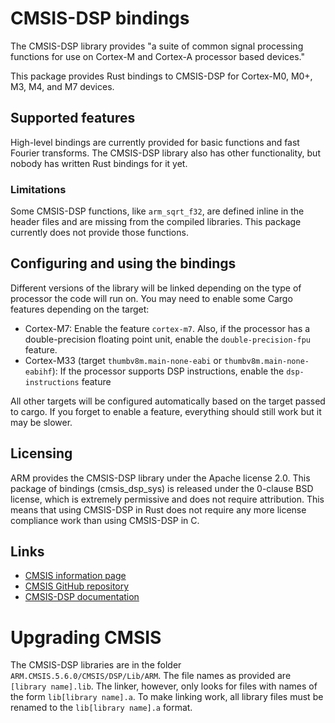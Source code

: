 # CMSIS-DSP bindings

The CMSIS-DSP library provides "a suite of common signal processing functions for use on Cortex-M and Cortex-A processor
based devices."

This package provides Rust bindings to CMSIS-DSP for Cortex-M0, M0+, M3, M4, and M7 devices.

## Supported features

High-level bindings are currently provided for basic functions and fast Fourier transforms. The CMSIS-DSP library also
has other functionality, but nobody has written Rust bindings for it yet.

### Limitations

Some CMSIS-DSP functions, like `arm_sqrt_f32`, are defined inline in the header files and are missing from the compiled
libraries. This package currently does not provide those functions.

## Configuring and using the bindings

Different versions of the library will be linked depending on the type of processor the code will run on.
You may need to enable some Cargo features depending on the target:

 * Cortex-M7: Enable the feature `cortex-m7`. Also, if the processor has a double-precision floating point unit, enable
   the `double-precision-fpu` feature.
 * Cortex-M33 (target `thumbv8m.main-none-eabi` or `thumbv8m.main-none-eabihf`): If the processor supports DSP 
   instructions, enable the `dsp-instructions` feature
   
All other targets will be configured automatically based on the target passed to cargo. If you forget to enable a
feature, everything should still work but it may be slower.

## Licensing

ARM provides the CMSIS-DSP library under the Apache license 2.0. This package of bindings (cmsis_dsp_sys) is released
under the 0-clause BSD license, which is extremely permissive and does not require attribution. This means that using
CMSIS-DSP in Rust does not require any more license compliance work than using CMSIS-DSP in C.

## Links

* [CMSIS information page](https://www.arm.com/why-arm/technologies/cmsis)
* [CMSIS GitHub repository](https://github.com/ARM-software/CMSIS_5/)
* [CMSIS-DSP documentation](https://arm-software.github.io/CMSIS_5/DSP/html/index.html)

# Upgrading CMSIS

The CMSIS-DSP libraries are in the folder `ARM.CMSIS.5.6.0/CMSIS/DSP/Lib/ARM`. The file names as provided are
`[library name].lib`. The linker, however, only looks for files with names of the form `lib[library name].a`.
To make linking work, all library files must be renamed to the `lib[library name].a` format.
